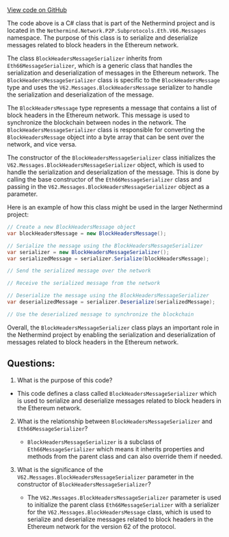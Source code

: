 [View code on GitHub](https://github.com/NethermindEth/nethermind/src/Nethermind/Nethermind.Network/P2P/Subprotocols/Eth/V66/Messages/BlockHeadersMessageSerializer.cs)

The code above is a C# class that is part of the Nethermind project and is located in the `Nethermind.Network.P2P.Subprotocols.Eth.V66.Messages` namespace. The purpose of this class is to serialize and deserialize messages related to block headers in the Ethereum network. 

The class `BlockHeadersMessageSerializer` inherits from `Eth66MessageSerializer`, which is a generic class that handles the serialization and deserialization of messages in the Ethereum network. The `BlockHeadersMessageSerializer` class is specific to the `BlockHeadersMessage` type and uses the `V62.Messages.BlockHeadersMessage` serializer to handle the serialization and deserialization of the message.

The `BlockHeadersMessage` type represents a message that contains a list of block headers in the Ethereum network. This message is used to synchronize the blockchain between nodes in the network. The `BlockHeadersMessageSerializer` class is responsible for converting the `BlockHeadersMessage` object into a byte array that can be sent over the network, and vice versa.

The constructor of the `BlockHeadersMessageSerializer` class initializes the `V62.Messages.BlockHeadersMessageSerializer` object, which is used to handle the serialization and deserialization of the message. This is done by calling the base constructor of the `Eth66MessageSerializer` class and passing in the `V62.Messages.BlockHeadersMessageSerializer` object as a parameter.

Here is an example of how this class might be used in the larger Nethermind project:

```csharp
// Create a new BlockHeadersMessage object
var blockHeadersMessage = new BlockHeadersMessage();

// Serialize the message using the BlockHeadersMessageSerializer
var serializer = new BlockHeadersMessageSerializer();
var serializedMessage = serializer.Serialize(blockHeadersMessage);

// Send the serialized message over the network

// Receive the serialized message from the network

// Deserialize the message using the BlockHeadersMessageSerializer
var deserializedMessage = serializer.Deserialize(serializedMessage);

// Use the deserialized message to synchronize the blockchain
```

Overall, the `BlockHeadersMessageSerializer` class plays an important role in the Nethermind project by enabling the serialization and deserialization of messages related to block headers in the Ethereum network.
## Questions: 
 1. What is the purpose of this code?
   - This code defines a class called `BlockHeadersMessageSerializer` which is used to serialize and deserialize messages related to block headers in the Ethereum network.

2. What is the relationship between `BlockHeadersMessageSerializer` and `Eth66MessageSerializer`?
   - `BlockHeadersMessageSerializer` is a subclass of `Eth66MessageSerializer` which means it inherits properties and methods from the parent class and can also override them if needed.

3. What is the significance of the `V62.Messages.BlockHeadersMessageSerializer` parameter in the constructor of `BlockHeadersMessageSerializer`?
   - The `V62.Messages.BlockHeadersMessageSerializer` parameter is used to initialize the parent class `Eth66MessageSerializer` with a serializer for the `V62.Messages.BlockHeadersMessage` class, which is used to serialize and deserialize messages related to block headers in the Ethereum network for the version 62 of the protocol.